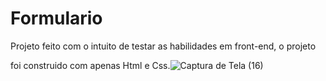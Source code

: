 # Formulario

Projeto feito com o intuito de testar as habilidades em front-end, o projeto




foi construido com apenas Html e Css.![Captura de Tela (16)](https://user-images.githubusercontent.com/122378399/229298562-6939d17e-4296-465d-bbee-2c1111380e63.png)
